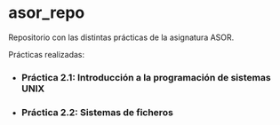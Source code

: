 # asor_repo

Repositorio con las distintas prácticas de la asignatura ASOR.

Prácticas realizadas:

+ ### Práctica 2.1: Introducción a la programación de sistemas UNIX

+ ### Práctica 2.2: Sistemas de ficheros
